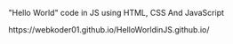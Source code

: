 <p>"Hello World" code in JS using HTML, CSS And JavaScript</p>
<p>https://webkoder01.github.io/HelloWorldinJS.github.io/</p>
